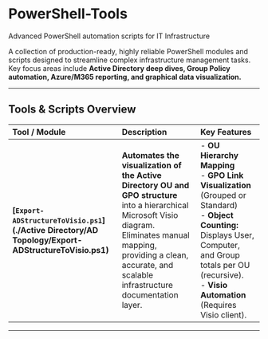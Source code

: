 # PowerShell-Tools
Advanced PowerShell automation scripts for IT Infrastructure

A collection of production-ready, highly reliable PowerShell modules and scripts designed to streamline complex infrastructure management tasks. Key focus areas include **Active Directory deep dives, Group Policy automation, Azure/M365 reporting, and graphical data visualization.**

---

## Tools & Scripts Overview

| Tool / Module | Description | Key Features |
| :--- | :--- | :--- |
| **[`Export-ADStructureToVisio.ps1`](./Active Directory/AD Topology/Export-ADStructureToVisio.ps1)** | **Automates the visualization of the Active Directory OU and GPO structure** into a hierarchical Microsoft Visio diagram. Eliminates manual mapping, providing a clean, accurate, and scalable infrastructure documentation layer. | - **OU Hierarchy Mapping** <br> - **GPO Link Visualization** (Grouped or Standard) <br> - **Object Counting:** Displays User, Computer, and Group totals per OU (recursive). <br> - **Visio Automation** (Requires Visio client). |

---


